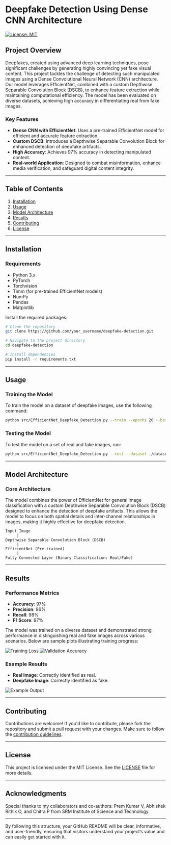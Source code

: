 # **Deepfake Detection Using Dense CNN Architecture**

[![License: MIT](https://img.shields.io/badge/License-MIT-blue.svg)](LICENSE)

## **Project Overview**

Deepfakes, created using advanced deep learning techniques, pose significant challenges by generating highly convincing yet fake visual content. This project tackles the challenge of detecting such manipulated images using a Dense Convolutional Neural Network (CNN) architecture. Our model leverages EfficientNet, combined with a custom Depthwise Separable Convolution Block (DSCB), to enhance feature extraction while maintaining computational efficiency. The model has been evaluated on diverse datasets, achieving high accuracy in differentiating real from fake images.

### **Key Features**
- **Dense CNN with EfficientNet**: Uses a pre-trained EfficientNet model for efficient and accurate feature extraction.
- **Custom DSCB**: Introduces a Depthwise Separable Convolution Block for enhanced detection of deepfake artifacts.
- **High Accuracy**: Achieves 97% accuracy in detecting manipulated content.
- **Real-world Application**: Designed to combat misinformation, enhance media verification, and safeguard digital content integrity.

---

## **Table of Contents**
1. [Installation](#installation)
2. [Usage](#usage)
3. [Model Architecture](#model-architecture)
4. [Results](#results)
5. [Contributing](#contributing)
6. [License](#license)

---

## **Installation**

### **Requirements**
- Python 3.x
- PyTorch
- Torchvision
- Timm (for pre-trained EfficientNet models)
- NumPy
- Pandas
- Matplotlib

Install the required packages:

```bash
# Clone the repository
git clone https://github.com/your_username/deepfake-detection.git

# Navigate to the project directory
cd deepfake-detection

# Install dependencies
pip install -r requirements.txt
```

---

## **Usage**

### **Training the Model**

To train the model on a dataset of deepfake images, use the following command:

```bash
python src/EfficientNet_Deepfake_Detection.py --train --epochs 20 --batch_size 32 --dataset ./datasets/training_data/
```

### **Testing the Model**

To test the model on a set of real and fake images, run:

```bash
python src/EfficientNet_Deepfake_Detection.py --test --dataset ./datasets/test_data/
```

---

## **Model Architecture**

### **Core Architecture**

The model combines the power of EfficientNet for general image classification with a custom Depthwise Separable Convolution Block (DSCB) designed to enhance the detection of deepfake artifacts. This allows the model to focus on both spatial details and inter-channel relationships in images, making it highly effective for deepfake detection.

```plaintext
Input Image
     |
Depthwise Separable Convolution Block (DSCB)
     |
EfficientNet (Pre-trained)
     |
Fully Connected Layer (Binary Classification: Real/Fake)
```

---

## **Results**

### **Performance Metrics**

- **Accuracy**: 97%
- **Precision**: 96%
- **Recall**: 98%
- **F1 Score**: 97%

The model was trained on a diverse dataset and demonstrated strong performance in distinguishing real and fake images across various scenarios. Below are sample plots illustrating training progress:

![Training Loss](./images/training_loss.png)
![Validation Accuracy](./images/validation_accuracy.png)

### **Example Results**

- **Real Image**: Correctly identified as real.
- **Deepfake Image**: Correctly identified as fake.

![Example Output](./images/example_output.png)

---

## **Contributing**

Contributions are welcome! If you'd like to contribute, please fork the repository and submit a pull request with your changes. Make sure to follow the [contribution guidelines](CONTRIBUTING.md).

---

## **License**

This project is licensed under the MIT License. See the [LICENSE](LICENSE) file for more details.

---

## **Acknowledgments**

Special thanks to my collaborators and co-authors: Prem Kumar V, Abhishek Rithik O, and Chitra P from SRM Institute of Science and Technology.

---

By following this structure, your GitHub README will be clear, informative, and user-friendly, ensuring that visitors understand your project’s value and can easily get started with it.
